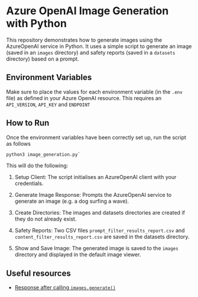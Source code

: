 # Azure OpenAI Image Generation with Python
This repository demonstrates how to generate images using the AzureOpenAI service in Python. It uses a simple script to generate an image (saved in an `images` directory) and safety reports (saved in a `datasets` directory) based on a prompt. 



## Environment Variables
Make sure to place the values for each environment variable (in the `.env` file) as defined in your Azure OpenAI resource. This requires an `API_VERSION`, `API_KEY` and `ENDPOINT`

## How to Run
Once the environment variables have been correctly set up, run the script as follows

```python
python3 image_generation.py`
```

This will do the following:

1. Setup Client: The script initialises an AzureOpenAI client with your credentials.

2. Generate Image Response: Prompts the AzureOpenAI service to generate an image (e.g. a dog surfing a wave).

3. Create Directories: The images and datasets directories are created if they do not already exist.

4. Safety Reports: Two CSV files `prompt_filter_results_report.csv` and `content_filter_results_report.csv` are saved in the datasets directory.

5. Show and Save Image: The generated image is saved to the `images` directory and displayed in the default image viewer.

## Useful resources
* [Response after calling `images.generate()`](https://learn.microsoft.com/en-us/azure/ai-services/openai/supported-languages?tabs=dotnet-secure%2Csecure%2Cpython-secure%2Cresponse&pivots=programming-language-python#imagesgenerate)
